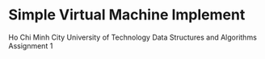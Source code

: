 # Simple Virtual Machine Implement

Ho Chi Minh City University of Technology 
Data Structures and Algorithms 
Assignment 1 
